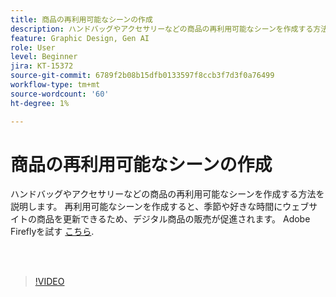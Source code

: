 ```yaml
---
title: 商品の再利用可能なシーンの作成
description: ハンドバッグやアクセサリーなどの商品の再利用可能なシーンを作成する方法を説明します
feature: Graphic Design, Gen AI
role: User
level: Beginner
jira: KT-15372
source-git-commit: 6789f2b08b15dfb0133597f8ccb3f7d3f0a76499
workflow-type: tm+mt
source-wordcount: '60'
ht-degree: 1%

---
```


# 商品の再利用可能なシーンの作成

ハンドバッグやアクセサリーなどの商品の再利用可能なシーンを作成する方法を説明します。 再利用可能なシーンを作成すると、季節や好きな時間にウェブサイトの商品を更新できるため、デジタル商品の販売が促進されます。 Adobe Fireflyを試す [こちら](https://firefly.adobe.com/).

<br> 

>[!VIDEO](https://video.tv.adobe.com/v/3428765?quality=12&learn=on&hidetitle=true)